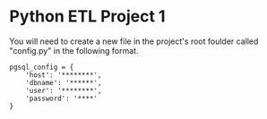 # Python ETL Project 1

You will need to create a new file in the project's root foulder called "config.py" in the following format.

```
pgsql_config = {
    'host': '********',
    'dbname': '******',
    'user': '********',
    'password': '****'
}
```
